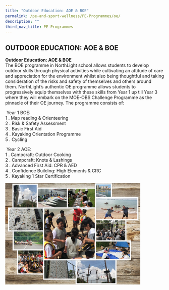 ```yaml
---
title: "Outdoor Education: AOE & BOE"
permalink: /pe-and-sport-wellness/PE-Programmes/oe/
description: ""
third_nav_title: PE Programmes
---
```

## OUTDOOR EDUCATION: AOE & BOE

**Outdoor Education: AOE & BOE**  <br>
The BOE programme in NorthLight school allows students to develop outdoor skills through physical activities while cultivating an attitude of care and appreciation for the environment whilst also being thoughtful and taking consideration of the risks and safety of themselves and others around them. NorthLight’s authentic OE programme allows students to progressively equip themselves with these skills from Year 1 up till Year 3 where they will embark on the MOE-OBS Challenge Programme as the pinnacle of their OE journey. The programme consists of:

 Year 1 BOE:<br>
1 \.  Map reading & Orienteering  <br>
2 \.  Risk & Safety Assessment  <br>
3 \.  Basic First Aid  <br>
4 \.  Kayaking Orientation Programme  <br>
5 \.  Cycling  
    

 Year 2 AOE:<br>
1 \.  Campcraft: Outdoor Cooking  <br>
2 \.  Campcraft: Knots & Lashings  <br>
3 \.  Advanced First Aid: CPR & AED  <br>
4 \.  Confidence Building: High Elements & CRC  <br>
5 \.  Kayaking 1 Star Certification

<img src="/images/outdoor.jpg" style="width:85%">